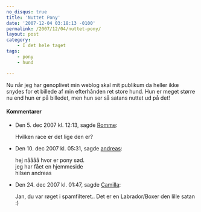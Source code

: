 ```yaml
---
no_disqus: true
title: 'Nuttet Pony'
date: '2007-12-04 03:18:13 -0100'
permalink: /2007/12/04/nuttet-pony/
layout: post
category:
    - I det hele taget
tags:
    - pony
    - hund

---
```

Nu når jeg har genoplivet min weblog skal mit publikum da heller ikke snydes for et billede af min efterhånden ret store hund. Hun er meget større nu end hun er på billedet, men hun ser så satans nuttet ud på det!

<amp-img alt="Boxador"
  src="{{ site.baseurl }}{% link assets/post-images/pony.jpg %}"
  width="500"
  height="375"></amp-img>

<div class="vintage-comments">
<h4>Kommentarer </h4>
<ul class="vintage-comments-list"><li>
<p class="comment-meta">Den <time datetime="2007-12-05T12:13:00+01:00">5. dec 2007 kl.  12:13</time>, sagde <a href="http://rommenet.dk">Romme</a>:</p>
<p>Hvilken race er det lige den er?</p>
</li>
<li>
<p class="comment-meta">Den <time datetime="2007-12-10T17:31:58+01:00">10. dec 2007 kl.  05:31</time>, sagde <a href="http://alindholm.dk">andreas</a>:</p>
<p>hej nåååå hvor er pony sød.<br />
 jeg har fået en hjemmeside<br />
hilsen andreas</p>
</li>
<li>
<p class="comment-meta">Den <time datetime="2007-12-24T13:47:01+01:00">24. dec 2007 kl.  01:47</time>, sagde <a href="https://xoc.dk">Camilla</a>:</p>
<p>Jan, du var røget i spamfilteret.. Det er en Labrador/Boxer den lille satan :)</p>
</li>
</ul>
</div>
